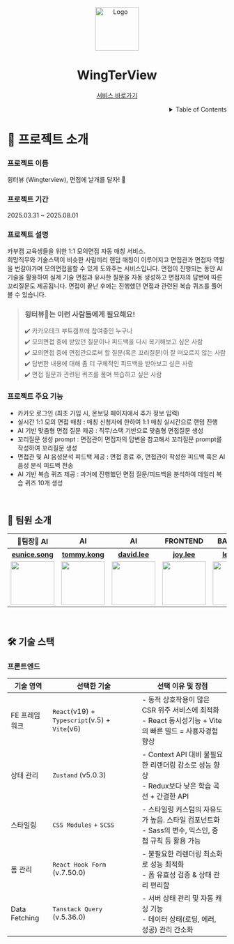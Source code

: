 <div align="center">
  <img src="https://github.com/user-attachments/assets/fcbe381a-189e-4d70-ac82-722e12acfd9c" alt="Logo" width="100" >
  <h1>WingTerView</h1>
  <p>
    <a href="#">서비스 바로가기</a>
  </p>
</div>

<!-- TABLE OF CONTENTS -->
<details align="right">
  <summary>Table of Contents</summary>
    <div><a href="#프로젝트-소개">프로젝트 소개</a></div>
    <div><a href="#주요-기능">주요 기능</a></div>
    <div><a href="#팀원-소개">팀원 소개</a></div>
    <div><a href="#기술-스택">기술 스택</a></div>
    <div><a href="#개발-일정">개발 일정</a></div>
    <div><a href="#아키텍처-구조">아키텍처 구조</a></div>
    <div><a href="#api-명세서">API 명세서</a></div>
</details>

# 📖 프로젝트 소개

### 프로젝트 이름

윙터뷰 (Wingterview), 면접에 날개를 달자! 🪽

### 프로젝트 기간

2025.03.31 ~ 2025.08.01

### 프로젝트 설명

카부캠 교육생들을 위한 1:1 모의면접 자동 매칭 서비스.<br/>
희망직무와 기술스택이 비슷한 사람끼리 랜덤 매칭이 이루어지고 면접관과 면접자 역할을 번갈아가며 모의면접을할 수 있게 도와주는 서비스입니다. 면접이 진행되는 동안 AI 기술을 활용하여 실제 기술 면접과 유사한 질문을 자동 생성하고 면접자의 답변에 따른 꼬리질문도 제공됩니다. 면접이 끝난 후에는 진행했던 면접과 관련된 복습 퀴즈를 풀어볼 수 있습니다.

> ### 윙터뷰🪽는 이런 사람들에게 필요해요!<br/>
>
> ✔️ 카카오테크 부트캠프에 참여중인 누구나<br/>
> ✔️ 모의면접 중에 받았던 질문이나 피드백을 다시 복기해보고 싶은 사람<br/>
> ✔️ 모의면접 중에 면접관으로써 할 질문(혹은 꼬리질문)이 잘 떠오르지 않는 사람<br/>
> ✔️ 답변한 내용에 대해 좀 더 구체적인 피드백을 받아보고 싶은 사람<br/>
> ✔️ 면접 질문과 관련된 퀴즈를 풀며 복습하고 싶은 사람

### 프로젝트 주요 기능

- 카카오 로그인 (최초 가입 시, 온보딩 페이지에서 추가 정보 입력)
- 실시간 1:1 모의 면접 매칭 : 매칭 신청자에 한하여 1:1 매칭 실시간으로 랜덤 진행
- AI 기반 맞춤형 면접 질문 제공 : 직무/스택 기반으로 맞춤형 면접질문 생성
- 꼬리질문 생성 prompt : 면접관이 면접자의 답변을 참고해서 꼬리질문 prompt를 작성하여 꼬리질문 생성
- 면접관 및 AI 음성분석 피드백 제공 : 면접 종료 후, 면접관이 작성한 피드백 혹은 AI 음성 분석 피드백 전송
- AI 기반 복습 퀴즈 제공 : 과거에 진행했던 면접 질문/피드백을 분석하여 데일리 복습 퀴즈 10개 생성

<br>

## 👥 팀원 소개

<table>
<thead>
  <tr>
    <th align="center">🩷팀장🩷 AI</th>
    <th align="center">AI</th>
    <th align="center">AI</th>
    <th align="center">FRONTEND</th>
    <th align="center">BACKEND</th>
    <th align="center">CLOUD</th>
    <th align="center">CLOUD</th>
  </tr>
</thead>
  <tr>
    <th align="center"><a href="https://github.com/sde00">eunice.song</a></th>
    <th align="center"><a href="https://github.com/tykong08">tommy.kong</a></th>
    <th align="center"><a href="https://github.com/chan-980730">david.lee</a></th>
    <th align="center"><a href="https://github.com/devjoylee">joy.lee</a></th>
    <th align="center"><a href="https://github.com/imleokkkk">leo.kim</a></th>
    <th align="center"><a href="https://github.com/year99">ken.kim</a></th>
    <th align="center"><a href="https://github.com/kim-jihoo">jihoo.kim</a></th>
  </tr>
  <tr>
    <td align="center">
      <a href="https://github.com/sde00">
        <img src="https://avatars.githubusercontent.com/sde00" width="100px;" heightalt="" />
      </a>
    </td>
    <td align="center">
      <a href="https://github.com/tykong08">
        <img src="https://avatars.githubusercontent.com/tykong08" width="100px;" alt="" />
      </a>
    </td>
    <td align="center">
      <a href="https://github.com/chan-980730">
        <img src="https://avatars.githubusercontent.com/chan-980730" width="100px;" alt="" />
      </a>
    </td>
    <td align="center">
      <a href="https://github.com/devjoylee">
        <img src="https://avatars.githubusercontent.com/devjoylee" width="100px;" alt="" />
      </a>
    </td>
    <td align="center">
      <a href="https://github.com/imleokkkk">
        <img src="https://avatars.githubusercontent.com/imleokkkk" width="100px;" alt="" />
      </a>
    </td>
    <td align="center">
      <a href="https://github.com/year99">
        <img src="https://avatars.githubusercontent.com/year99" width="100px;" alt="" />
      </a>
    </td>
    <td align="center">
      <a href="https://github.com/kim-jihoo">
        <img src="https://avatars.githubusercontent.com/kim-jihoo" width="100px;" alt="" />
      </a>
    </td>
  </tr>
</table>

<br>

## 🛠 기술 스택

### 프론트엔드

| 기술 영역     | 선택한 기술                                   | 선택 이유 및 장점                                                                                             |
| ------------- | --------------------------------------------- | ------------------------------------------------------------------------------------------------------------- |
| FE 프레임워크 | `React`(v19) + `Typescript`(v.5) + `Vite`(v6) | - 동적 상호작용이 많은 CSR 위주 서비스에 최적화 <br/> - React 동시성기능 + Vite의 빠른 빌드 = 사용자경험 향상 |
| 상태 관리     | `Zustand` (v5.0.3)                            | - Context API 대비 불필요한 리렌더링 감소로 성능 향상 <br/> - Redux보다 낮은 학습 곡선 + 간결한 API           |
| 스타일링      | `CSS Modules` + `SCSS`                        | - 스타일링 커스텀의 자유도가 높음. 스타일 컴포넌트화 <br/> - Sass의 변수, 믹스인, 중첩 규칙 등 활용 가능      |
| 폼 관리       | `React Hook Form` (v.7.50.0)                  | - 불필요한 리렌더링 최소화로 성능 최적화 <br/> - 폼 유효성 검증 & 상태 관리 편리함                            |
| Data Fetching | `Tanstack Query` (v.5.36.0)                   | - 서버 상태 관리 및 자동 캐싱 기능 <br/> - 데이터 상태(로딩, 에러, 성공) 관리 간소화                          |
